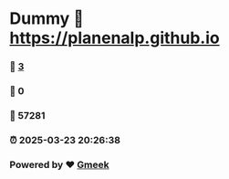# Dummy :link: https://planenalp.github.io 
### :page_facing_up: [3](https://planenalp.github.io/tag.html) 
### :speech_balloon: 0 
### :hibiscus: 57281 
### :alarm_clock: 2025-03-23 20:26:38 
### Powered by :heart: [Gmeek](https://github.com/Meekdai/Gmeek)
